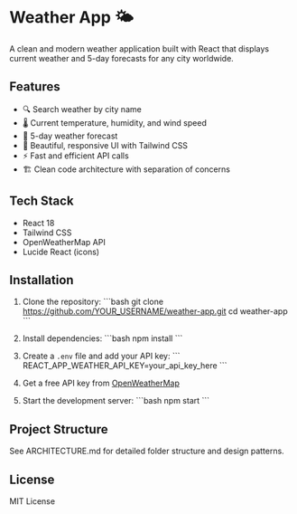 # Weather App 🌤️

A clean and modern weather application built with React that displays current weather and 5-day forecasts for any city worldwide.

## Features

- 🔍 Search weather by city name
- 🌡️ Current temperature, humidity, and wind speed
- 📅 5-day weather forecast
- 🎨 Beautiful, responsive UI with Tailwind CSS
- ⚡ Fast and efficient API calls
- 🏗️ Clean code architecture with separation of concerns

## Tech Stack

- React 18
- Tailwind CSS
- OpenWeatherMap API
- Lucide React (icons)

## Installation

1. Clone the repository:
\`\`\`bash
git clone https://github.com/YOUR_USERNAME/weather-app.git
cd weather-app
\`\`\`

2. Install dependencies:
\`\`\`bash
npm install
\`\`\`

3. Create a `.env` file and add your API key:
\`\`\`
REACT_APP_WEATHER_API_KEY=your_api_key_here
\`\`\`

4. Get a free API key from [OpenWeatherMap](https://openweathermap.org/api)

5. Start the development server:
\`\`\`bash
npm start
\`\`\`

## Project Structure

See ARCHITECTURE.md for detailed folder structure and design patterns.

## License

MIT License
